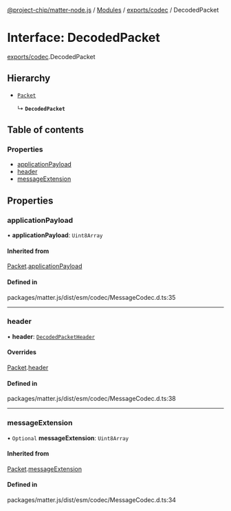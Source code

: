 [@project-chip/matter-node.js](../README.md) / [Modules](../modules.md) / [exports/codec](../modules/exports_codec.md) / DecodedPacket

# Interface: DecodedPacket

[exports/codec](../modules/exports_codec.md).DecodedPacket

## Hierarchy

- [`Packet`](exports_codec.Packet.md)

  ↳ **`DecodedPacket`**

## Table of contents

### Properties

- [applicationPayload](exports_codec.DecodedPacket.md#applicationpayload)
- [header](exports_codec.DecodedPacket.md#header)
- [messageExtension](exports_codec.DecodedPacket.md#messageextension)

## Properties

### applicationPayload

• **applicationPayload**: `Uint8Array`

#### Inherited from

[Packet](exports_codec.Packet.md).[applicationPayload](exports_codec.Packet.md#applicationpayload)

#### Defined in

packages/matter.js/dist/esm/codec/MessageCodec.d.ts:35

___

### header

• **header**: [`DecodedPacketHeader`](exports_codec.DecodedPacketHeader.md)

#### Overrides

[Packet](exports_codec.Packet.md).[header](exports_codec.Packet.md#header)

#### Defined in

packages/matter.js/dist/esm/codec/MessageCodec.d.ts:38

___

### messageExtension

• `Optional` **messageExtension**: `Uint8Array`

#### Inherited from

[Packet](exports_codec.Packet.md).[messageExtension](exports_codec.Packet.md#messageextension)

#### Defined in

packages/matter.js/dist/esm/codec/MessageCodec.d.ts:34
